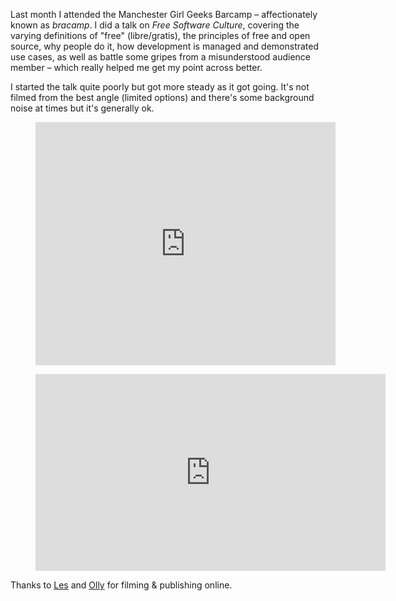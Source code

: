 Last month I attended the Manchester Girl Geeks Barcamp – affectionately known as *bracamp*. I did a
talk on *Free Software Culture*, covering the varying definitions of "free" (libre/gratis), the
principles of free and open source, why people do it, how development is managed and demonstrated
use cases, as well as battle some gripes from a misunderstood audience member – which really helped
me get my point across better.

I started the talk quite poorly but got more steady as it got going. It's not filmed from the best
angle (limited options) and there's some background noise at times but it's generally ok.

<figure>
<iframe frameborder="0" height="389" loading="lazy" src="https://docs.google.com/presentation/d/1gn7qcgRGeKnC2vsn56Jj46u0ghk1xb0kRB1bJNOvR3g/embed?start=false&amp;loop=false&amp;delayms=3000" width="480"></iframe>
</figure>

<figure>
<iframe width="560" height="315" src="https://www.youtube.com/embed/encStyzRmhA?si=EtlWbFcf_8DuDzP1" title="YouTube video player" frameborder="0" allow="accelerometer; autoplay; clipboard-write; encrypted-media; gyroscope; picture-in-picture; web-share" referrerpolicy="strict-origin-when-cross-origin" allowfullscreen></iframe>
</figure>

Thanks to [Les](http://twitter.com/biglesp) and [Olly](http://twitter.com/ollyclarkdotorg) for
filming & publishing online.